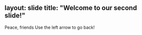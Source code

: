 layout: slide
title: "Welcome to our second slide!"
---
Peace, friends
Use the left arrow to go back!

